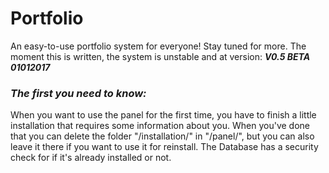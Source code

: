 # Portfolio
An easy-to-use portfolio system for everyone! Stay tuned for more.
The moment this is written, the system is unstable and at version: <b><i>V0.5 BETA 01012017</i></b>

<b><h3><i>The first you need to know:</i></h3></b>

When you want to use the panel for the first time, you have to finish a little installation that requires some information about you.
When you've done that you can delete the folder "/installation/" in "/panel/", but you can also leave it there if you want to use it for reinstall. The Database has a security check for if it's already installed or not.

